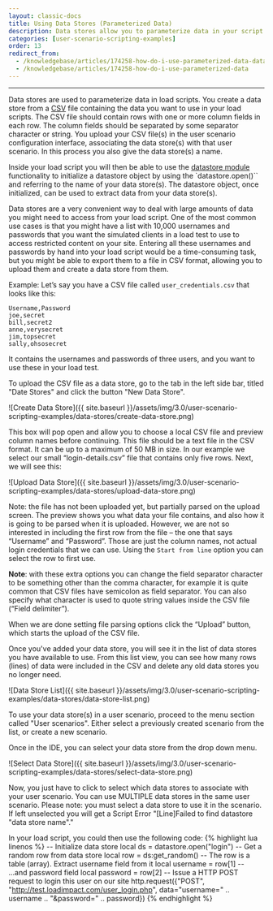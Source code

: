 ```yaml
---
layout: classic-docs
title: Using Data Stores (Parameterized Data)
description: Data stores allow you to parameterize data in your script.  User Logins, URLs and form data are just some examples.
categories: [user-scenario-scripting-examples]
order: 13
redirect_from:
  - /knowledgebase/articles/174258-how-do-i-use-parameterized-data-data-stores
  - /knowledgebase/articles/174258-how-do-i-use-parameterized-data
---
```


***

Data stores are used to parameterize data in load scripts. You create a data store from a [CSV](http://en.wikipedia.org/wiki/Comma-separated_values) file containing the data you want to use in your load scripts. The CSV file should contain rows with one or more column fields in each row. The column fields should be separated by some separator character or string. You upload your CSV file(s) in the user scenario configuration interface, associating the data store(s) with that user scenario. In this process you also give the data store(s) a name.

Inside your load script you will then be able to use the [datastore module](https://loadimpact.com/load-script-api#datastore) functionality to initialize a datastore object by using the `datastore.open()`` and referring to the name of your data store(s). The datastore object, once initialized, can be used to extract data from your data store(s).

Data stores are a very convenient way to deal with large amounts of data you might need to access from your load script. One of the most common use cases is that you might have a list with 10,000 usernames and passwords that you want the simulated clients in a load test to use to access restricted content on your site. Entering all these usernames and passwords by hand into your load script would be a time-consuming task, but you might be able to export them to a file in CSV format, allowing you to upload them and create a data store from them.

Example:
Let’s say you have a CSV file called `user_credentials.csv` that looks like this:
```
Username,Password
joe,secret
bill,secret2
anne,verysecret
jim,topsecret
sally,ohsosecret
```
It contains the usernames and passwords of three users, and you want to use these in your load test.

To upload the CSV file as a data store, go to the tab in the left side bar, titled "Date Stores" and click the button "New Data Store".

![Create Data Store]({{ site.baseurl }}/assets/img/3.0/user-scenario-scripting-examples/data-stores/create-data-store.png)



This box will pop open and allow you to choose a local CSV file and preview column names before continuing.  This file should be a text file in the CSV format. It can be up to a maximum of 50 MB in size. In our example we select our small “login-details.csv” file that contains only five rows. Next, we will see this:

![Upload Data Store]({{ site.baseurl }}/assets/img/3.0/user-scenario-scripting-examples/data-stores/upload-data-store.png)


Note: the file has not been uploaded yet, but partially parsed on the upload screen. The preview shows you what data your file contains, and also how it is going to be parsed when it is uploaded. However, we are not so interested in including the first row from the file – the one that says “Username” and “Password”. Those are just the column names, not actual login credentials that we can use. Using the `Start from line` option you can select the row to first use.

**Note**: with these extra options you can change the field separator character to be something other than the comma character, for example it is quite common that CSV files have semicolon as field separator. You can also specify what character is used to quote string values inside the CSV file (“Field delimiter”).

When we are done setting file parsing options click the “Upload” button, which starts the upload of the CSV file.


Once you've added your data store, you will see it in the list of data stores you have available to use. From this list view, you can see how many rows (lines) of data were included in the CSV and delete any old data stores you no longer need.

![Data Store List]({{ site.baseurl }}/assets/img/3.0/user-scenario-scripting-examples/data-stores/data-store-list.png)

To use your data store(s) in a user scenario, proceed to the menu section called "User scenarios". Either select a previously created scenario from the list, or create a new scenario.

Once in the IDE, you can select your data store from the drop down menu.

![Select Data Store]({{ site.baseurl }}/assets/img/3.0/user-scenario-scripting-examples/data-stores/select-data-store.png)


Now, you just have to click to select which data stores to associate with your user scenario. You can use MULTIPLE data stores in the same user scenario. Please note: you must select a data store to use it in the scenario. If left unselected you will get a Script Error "\[Line]Failed to find datastore "data store name"."

In your load script, you could then use the following code:
{% highlight lua linenos %}
 -- Initialize data store
 local ds = datastore.open("login")
 -- Get a random row from data store
 local row = ds:get_random()
 -- The row is a table (array). Extract username field from it
 local username = row[1]
 -- ...and password field
 local password = row[2]
 -- Issue a HTTP POST request to login this user on our site
 http.request({"POST", "http://test.loadimpact.com/user_login.php", data="username=" .. username .. "&password=" .. password})
 {% endhighlight %}
